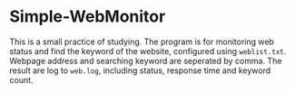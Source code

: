 # Simple-WebMonitor
This is a small practice of studying.
The program is for monitoring web status and find the keyword of the website, configured using `weblist.txt`. Webpage address and searching keyword are seperated by comma.
The result are log to `web.log`, including status, response time and keyword count.

